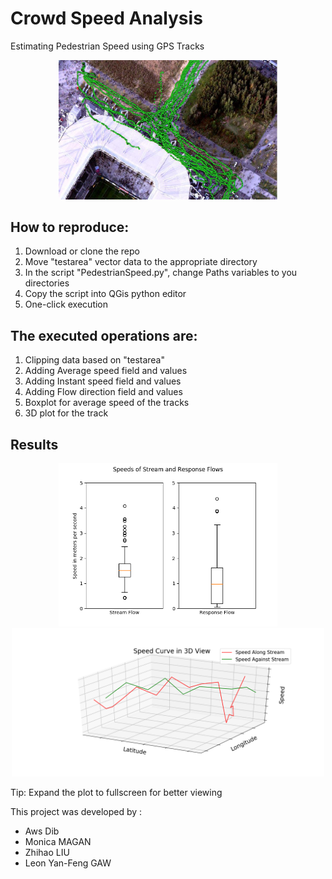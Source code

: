 # Crowd Speed Analysis
Estimating Pedestrian Speed using GPS Tracks

<p align="center">
  <img src="/images/Geo.JPG", width="350"/>  
</p>

How to reproduce:
----------------
<ol>
<li>Download or clone the repo</li>
<li>Move "testarea" vector data to the appropriate directory</li>
<li>In the script "PedestrianSpeed.py", change Paths variables to you directories</li>
<li>Copy the script into QGis python editor</li>
<li>One-click execution</li>
</ol>

The executed operations are:
----------------
<ol>
<li>  Clipping data based on "testarea"</li>
<li>  Adding Average speed field and values </li>
<li>  Adding Instant speed field and values </li>
<li>  Adding Flow direction field and values </li>
<li>  Boxplot for average speed of the tracks</li>
<li>  3D plot for the track
</ol>


<h2>Results</h2>
<p align="center">
  <img src="/images/figure_1.png", width="350"/>  
  <img src="/images/figure_2.png", width="500"/>  
</p>

Tip: Expand the plot to fullscreen for better viewing

This project was developed by :
<ul>
  <li>Aws Dib</li>
  <li>Monica MAGAN</li>
  <li>Zhihao LIU</li>
  <li>Leon Yan-Feng GAW</li>
</ul>
